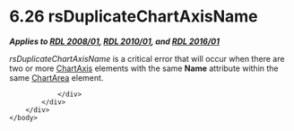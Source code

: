 <html dir="LTR" xmlns:mshelp="http://msdn.microsoft.com/mshelp" xmlns:ddue="http://ddue.schemas.microsoft.com/authoring/2003/5" xmlns:xlink="http://www.w3.org/1999/xlink" xmlns:tool="http://www.microsoft.com/tooltip">
    <head>
        <meta http-equiv="Content-Type" content="text/html; CHARSET=utf-8"></meta>
        <meta name="save" content="history"></meta>
        <title>6.26 rsDuplicateChartAxisName</title>
        <xml>
            <mshelp:toctitle title="6.26 rsDuplicateChartAxisName"></mshelp:toctitle>
            <mshelp:rltitle title="[MS-RDL]: rsDuplicateChartAxisName"></mshelp:rltitle>
            <mshelp:keyword index="A" term="f7fc355c-e5e0-4c76-922c-500294a49913"></mshelp:keyword>
            <mshelp:attr name="DCSext.ContentType" value="open specification"></mshelp:attr>
            <mshelp:attr name="AssetID" value="f7fc355c-e5e0-4c76-922c-500294a49913"></mshelp:attr>
            <mshelp:attr name="TopicType" value="kbRef"></mshelp:attr>
            <mshelp:attr name="DCSext.Title" value="[MS-RDL]: rsDuplicateChartAxisName" />
        </xml>
    </head>
    <body>
        <div id="header">
            <h1 class="heading">6.26 rsDuplicateChartAxisName</h1>
        </div>
        <div id="mainSection">
            <div id="mainBody">
                <div id="allHistory" class="saveHistory"></div>
                <div id="sectionSection0" class="section" name="collapseableSection">
                    

<p><b><i>Applies to </i></b><a href="1e855f94-4617-47e4-b89e-0856c6cb420f.md"><b><i>RDL 2008/01</i></b></a><b><i>,
</i></b><a href="3428e690-a348-4ec7-8a6a-8efb42d2cdee.md"><b><i>RDL 2010/01</i></b></a><b><i>,
and </i></b><a href="52ce3983-2bfc-4e72-9359-42aaf5fe4509.md"><b><i>RDL 2016/01</i></b></a></p>

<p><i>rsDuplicateChartAxisName</i> is a critical error that
will occur when there are two or more <a href="0c19f1cb-ef68-4c28-a2d0-8601b7fd0f32.md">ChartAxis</a> elements with
the same <b>Name</b> attribute within the same <a href="74e08a7c-5405-4ea4-b903-a79ef4d215f7.md">ChartArea</a> element.</p>


                </div>
            </div>
        </div>
    </body>
</html>